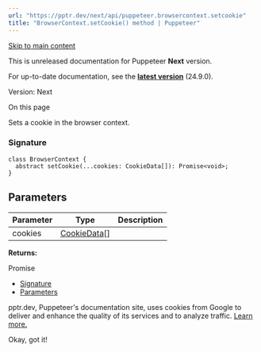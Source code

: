 ```yaml
---
url: "https://pptr.dev/next/api/puppeteer.browsercontext.setcookie"
title: "BrowserContext.setCookie() method | Puppeteer"
---
```


[Skip to main content](https://pptr.dev/next/api/puppeteer.browsercontext.setcookie#__docusaurus_skipToContent_fallback)

This is unreleased documentation for Puppeteer **Next** version.

For up-to-date documentation, see the **[latest version](https://pptr.dev/api/puppeteer.browsercontext.setcookie)** (24.9.0).

Version: Next

On this page

Sets a cookie in the browser context.

### Signature [​](https://pptr.dev/next/api/puppeteer.browsercontext.setcookie\#signature "Direct link to Signature")

```codeBlockLines_RjmQ
class BrowserContext {
  abstract setCookie(...cookies: CookieData[]): Promise<void>;
}

```

## Parameters [​](https://pptr.dev/next/api/puppeteer.browsercontext.setcookie\#parameters "Direct link to Parameters")

| Parameter | Type | Description |
| --- | --- | --- |
| cookies | [CookieData](https://pptr.dev/next/api/puppeteer.cookiedata)\[\] |  |

**Returns:**

Promise<void>

- [Signature](https://pptr.dev/next/api/puppeteer.browsercontext.setcookie#signature)
- [Parameters](https://pptr.dev/next/api/puppeteer.browsercontext.setcookie#parameters)

pptr.dev, Puppeteer's documentation site, uses cookies from Google to deliver and enhance the quality of its services and to analyze traffic. [Learn more.](https://policies.google.com/technologies/cookies)

Okay, got it!